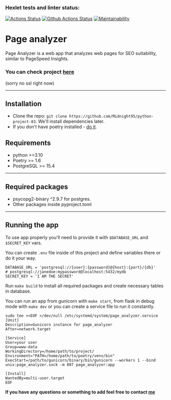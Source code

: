 ### Hexlet tests and linter status:
[![Actions Status](https://github.com/Midnight95/python-project-83/workflows/hexlet-check/badge.svg)](https://github.com/Midnight95/python-project-83/actions)
[![Github Actions Status](https://github.com/Midnight95/python-project-83/workflows/Python%20CI/badge.svg)](https://github.com/Midnight95/python-project-83/actions)
[![Maintainability](https://api.codeclimate.com/v1/badges/a35829300219c07f6809/maintainability)](https://codeclimate.com/github/Midnight95/python-project-83/maintainability)


# Page analyzer 

Page Analyzer is a web app that analyzes web pages for SEO suitability, similar to PageSpeed Insights.

### You can check project [here](http://page-analyzer.granovskydev.ru/)
(sorry no ssl right now)

***

## Installation
* Clone the repo: 
```git clone https://github.com/Midnight95/python-project-83```. We'll install dependencies later.
* If you don't have poetry installed - [do it](https://python-poetry.org/docs/).


## Requirements
* python >=3.10
* Poetry >= 1.6
* PostgreSQL >= 15.4

***

## Required packages
* psycopg2-binary ^2.9.7 for postgres.
* Other packages inside pyproject.toml

*** 

## Running the app
To use app properly you'll need to provide it with `$DATABASE_URL` and `$SECRET_KEY` vars.

You can create `.env` file inside of this project and define variables there or do it your way.
```
DATABASE_URL = 'postgresql://{user}:{password}@{host}:{port}/{db}'
# postgresql://janedoe:mypassword@localhost:5432/mydb
SECRET_KEY = 'I AM THE SECRET'
```

Run ```make build``` to install all required packages and create necessary tables in database.

You can run an app from gunicorn with `make start`, from flask in debug mode with `make dev` or you can create a service file to run it constantly.
```
sudo tee <<EOF >/dev/null /etc/systemd/system/page_analyzer.service
[Unit]
Description=Gunicorn instance for page_analyzer
After=network.target

[Service]
User=your user
Group=www-data
WorkingDirectory=/home/path/to/project/
Environment="PATH=/home/path/to/poetry/venv/bin"
ExecStart=/path/to/gunicorn/binary/bin/gunicorn --workers 1 --bind unix:page_analyzer.sock -m 007 page_analyzer:app

[Install]
WantedBy=multi-user.target
EOF
```



**If you have any questions or something to add feel free to contact [me](https://github.com/Midnight95)**
